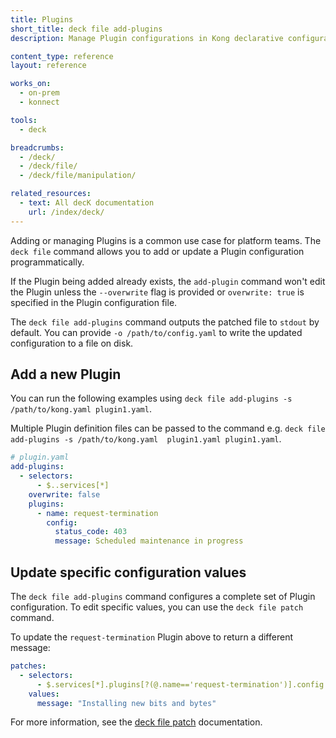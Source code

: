 ```yaml
---
title: Plugins
short_title: deck file add-plugins
description: Manage Plugin configurations in Kong declarative configuration file.

content_type: reference
layout: reference

works_on:
  - on-prem
  - konnect

tools:
  - deck

breadcrumbs:
  - /deck/
  - /deck/file/
  - /deck/file/manipulation/

related_resources:
  - text: All decK documentation
    url: /index/deck/
---
```


Adding or managing Plugins is a common use case for platform teams. The `deck file` command allows you to add or update a Plugin configuration programmatically.

If the Plugin being added already exists, the `add-plugin` command won't edit the Plugin unless the `--overwrite` flag is provided or `overwrite: true` is specified in the Plugin configuration file.

The `deck file add-plugins` command outputs the patched file to `stdout` by default. You can provide `-o /path/to/config.yaml` to write the updated configuration to a file on disk.

## Add a new Plugin

You can run the following examples using `deck file add-plugins -s /path/to/kong.yaml plugin1.yaml`.

Multiple Plugin definition files can be passed to the command e.g. `deck file add-plugins -s /path/to/kong.yaml  plugin1.yaml plugin1.yaml`.

```yaml
# plugin.yaml
add-plugins:
  - selectors:
      - $..services[*]
    overwrite: false
    plugins:
      - name: request-termination
        config:
          status_code: 403
          message: Scheduled maintenance in progress
```

## Update specific configuration values

The `deck file add-plugins` command configures a complete set of Plugin configuration. To edit specific values, you can use the `deck file patch` command.

To update the `request-termination` Plugin above to return a different message:

```yaml
patches:
  - selectors:
      - $.services[*].plugins[?(@.name=='request-termination')].config
    values:
      message: "Installing new bits and bytes"
```

For more information, see the [deck file patch](/deck/file/manipulation/patch/) documentation.
